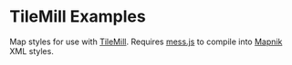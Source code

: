 # TileMill Examples

Map styles for use with [TileMill][1]. Requires [mess.js][2] to compile into [Mapnik][3] XML styles.

[1]: http://github.com/developmentseed/TileMill
[2]: http://github.com/developmentseed/mess.js
[3]: http://mapnik.org/
